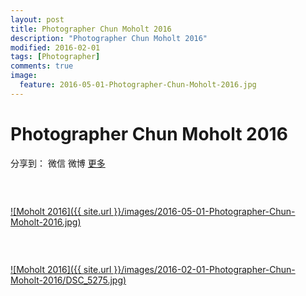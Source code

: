 ```yaml
---
layout: post
title: Photographer Chun Moholt 2016
description: "Photographer Chun Moholt 2016"
modified: 2016-02-01
tags: [Photographer]
comments: true
image:
  feature: 2016-05-01-Photographer-Chun-Moholt-2016.jpg
---
```


# Photographer Chun Moholt 2016

<div id="ckepop">
<span class="jiathis_txt">分享到：</span>
<a class="jiathis_button_weixin">微信</a>
<a class="jiathis_button_tsina">微博</a>
<a href="http://www.jiathis.com/share?uid=2074997"  class="jiathis jiathis_txt jiathis_separator jtico jtico_jiathis" target="_blank">更多</a></div>
<script type="text/javascript" src="http://v3.jiathis.com/code/jia.js?uid=2074997" charset="utf-8"></script>
<script>
    var jiathis_config={
        data_track_clickback:true,
        summary:"Moholt 2016",
        shortUrl:false,
        hideMore:false
    }
</script>


### &nbsp;

<a href="/images/2016-02-01-Photographer-Chun-Moholt-2016.jpg">![Moholt 2016]({{ site.url }}/images/2016-05-01-Photographer-Chun-Moholt-2016.jpg)</a>

### &nbsp;

<a href="/images/2016-02-01-Photographer-Chun-Moholt-2016/DSC_2383.jpg">![Moholt 2016]({{ site.url }}/images/2016-02-01-Photographer-Chun-Moholt-2016/DSC_5275.jpg)</a>
